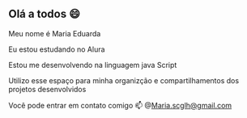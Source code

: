 ## Olá a todos 😄 

Meu nome é Maria Eduarda

Eu estou estudando no Alura

Estou me desenvolvendo na linguagem java Script

Utilizo esse espaço para minha organizção e compartilhamentos dos projetos desenvolvidos 

Você pode entrar em contato comigo  📫 
@Maria.scglh@gmail.com
<!--
**Mariascglh/Mariascglh** is a ✨ _special_ ✨ repository because its `README.md` (this file) appears on your GitHub profile.

Here are some ideas to get you started:

- 🔭 I’m currently working on ...
- 🌱 I’m currently learning ...
- 👯 I’m looking to collaborate on ...
- 🤔 I’m looking for help with ...
- 💬 Ask me about ...
- 📫 How to reach me: ...
- 😄 Pronouns: ...
- ⚡ Fun fact: ...
-->
